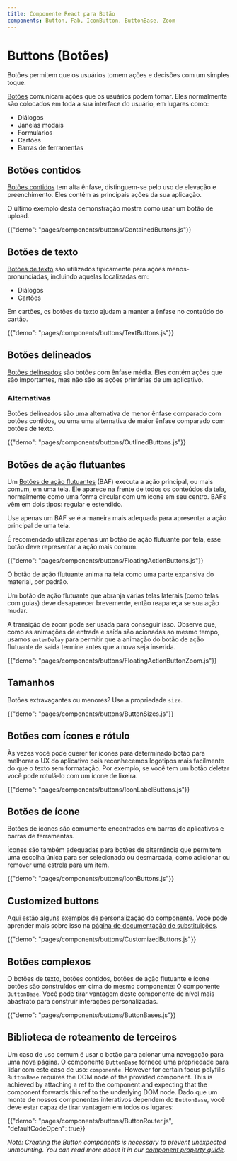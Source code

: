 ```yaml
---
title: Componente React para Botão
components: Button, Fab, IconButton, ButtonBase, Zoom
---
```


# Buttons (Botões)

<p class="description">Botões permitem que os usuários tomem ações e decisões com um simples toque.</p>

[Botões](https://material.io/design/components/buttons.html) comunicam ações que os usuários podem tomar. Eles normalmente são colocados em toda a sua interface do usuário, em lugares como:

- Diálogos
- Janelas modais
- Formulários
- Cartões
- Barras de ferramentas

## Botões contidos

[Botões contidos](https://material.io/design/components/buttons.html#contained-button) tem alta ênfase, distinguem-se pelo uso de elevação e preenchimento. Eles contém as principais ações da sua aplicação.

O último exemplo desta demonstração mostra como usar um botão de upload.

{{"demo": "pages/components/buttons/ContainedButtons.js"}}

## Botões de texto

[Botões de texto](https://material.io/design/components/buttons.html#text-button) são utilizados tipicamente para ações menos-pronunciadas, incluindo aquelas localizadas em:

- Diálogos
- Cartões

Em cartões, os botões de texto ajudam a manter a ênfase no conteúdo do cartão.

{{"demo": "pages/components/buttons/TextButtons.js"}}

## Botões delineados

[Botões delineados](https://material.io/design/components/buttons.html#outlined-button) são botões com ênfase média. Eles contém ações que são importantes, mas não são as ações primárias de um aplicativo.

### Alternativas

Botões delineados são uma alternativa de menor ênfase comparado com botões contidos, ou uma uma alternativa de maior ênfase comparado com botões de texto.

{{"demo": "pages/components/buttons/OutlinedButtons.js"}}

## Botões de ação flutuantes

Um [Botões de ação flutuantes](https://material.io/design/components/buttons-floating-action-button.html) (BAF) executa a ação principal, ou mais comum, em uma tela. Ele aparece na frente de todos os conteúdos da tela, normalmente como uma forma circular com um ícone em seu centro. BAFs vêm em dois tipos: regular e estendido.

Use apenas um BAF se é a maneira mais adequada para apresentar a ação principal de uma tela.

É recomendado utilizar apenas um botão de ação flutuante por tela, esse botão deve representar a ação mais comum.

{{"demo": "pages/components/buttons/FloatingActionButtons.js"}}

O botão de ação flutuante anima na tela como uma parte expansiva do material, por padrão.

Um botão de ação flutuante que abranja várias telas laterais (como telas com guias) deve desaparecer brevemente, então reapareça se sua ação mudar.

A transição de zoom pode ser usada para conseguir isso. Observe que, como as animações de entrada e saída são acionadas ao mesmo tempo, usamos `enterDelay` para permitir que a animação do botão de ação flutuante de saída termine antes que a nova seja inserida.

{{"demo": "pages/components/buttons/FloatingActionButtonZoom.js"}}

## Tamanhos

Botões extravagantes ou menores? Use a propriedade `size`.

{{"demo": "pages/components/buttons/ButtonSizes.js"}}

## Botões com ícones e rótulo

Às vezes você pode querer ter ícones para determinado botão para melhorar o UX do aplicativo pois reconhecemos logotipos mais facilmente do que o texto sem formatação. Por exemplo, se você tem um botão deletar você pode rotulá-lo com um ícone de lixeira.

{{"demo": "pages/components/buttons/IconLabelButtons.js"}}

## Botões de ícone

Botões de ícones são comumente encontrados em barras de aplicativos e barras de ferramentas.

Ícones são também adequadas para botões de alternância que permitem uma escolha única para ser selecionado ou desmarcada, como adicionar ou remover uma estrela para um item.

{{"demo": "pages/components/buttons/IconButtons.js"}}

## Customized buttons

Aqui estão alguns exemplos de personalização do componente. Você pode aprender mais sobre isso na [página de documentação de substituições](/customization/components/).

{{"demo": "pages/components/buttons/CustomizedButtons.js"}}



## Botões complexos

O botões de texto, botões contidos, botões de ação flutuante e ícone botões são construídos em cima do mesmo componente: O componente `ButtonBase`. Você pode tirar vantagem deste componente de nível mais abastrato para construir interações personalizadas.

{{"demo": "pages/components/buttons/ButtonBases.js"}}

## Biblioteca de roteamento de terceiros

Um caso de uso comum é usar o botão para acionar uma navegação para uma nova página. O componente `ButtonBase` fornece uma propriedade para lidar com este caso de uso: `componente`. However for certain focus polyfills `ButtonBase` requires the DOM node of the provided component. This is achieved by attaching a ref to the component and expecting that the component forwards this ref to the underlying DOM node. Dado que um monte de nossos componentes interativos dependem do `ButtonBase`, você deve estar capaz de tirar vantagem em todos os lugares:

{{"demo": "pages/components/buttons/ButtonRouter.js", "defaultCodeOpen": true}}

*Note: Creating the Button components is necessary to prevent unexpected unmounting. You can read more about it in our [component property guide](/guides/composition/#component-property).*